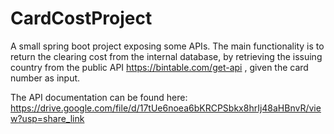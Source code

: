 # CardCostProject

A small spring boot project exposing some APIs. 
The main functionality is to return the clearing cost from the internal database, by retrieving the issuing country from the public API https://bintable.com/get-api , given the card number as input.

The API documentation can be found here: https://drive.google.com/file/d/17tUe6noea6bKRCPSbkx8hrIj48aHBnvR/view?usp=share_link
